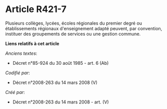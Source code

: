 # Article R421-7

Plusieurs collèges, lycées, écoles régionales du premier degré ou établissements régionaux d'enseignement adapté peuvent, par
convention, instituer des groupements de services ou une gestion commune.

**Liens relatifs à cet article**

_Anciens textes_:

  - Décret n°85-924 du 30 août 1985 - art. 6 (Ab)

_Codifié par_:

  - Décret n°2008-263 du 14 mars 2008 (V)

_Créé par_:

  - Décret n°2008-263 du 14 mars 2008 - art. (V)
